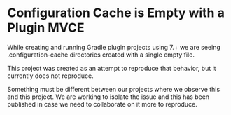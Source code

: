 # Configuration Cache is Empty with a Plugin MVCE

While creating and running Gradle plugin projects using 7.+ we are seeing .configuration-cache directories created with a single empty file.

This project was created as an attempt to reproduce that behavior, but it currently does not reproduce.

Something must be different between our projects where we observe this and this project. We are working to isolate the issue and this has been published in case we need to collaborate on it more to reproduce.
